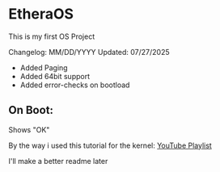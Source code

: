 # EtheraOS

This is my first OS Project

Changelog: MM/DD/YYYY Updated: 07/27/2025

- Added Paging
- Added 64bit support
- Added error-checks on bootload


## On Boot:
Shows "OK"



By the way i used this tutorial for the kernel:
[YouTube Playlist](https://www.youtube.com/watch?v=FkrpUaGThTQ&list=PLZQftyCk7_SeZRitx5MjBKzTtvk0pHMtp)

I'll make a better readme later
